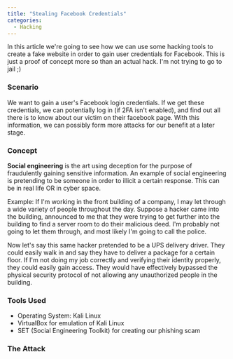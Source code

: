 ```yaml
---
title: "Stealing Facebook Credentials"
categories:
  - Hacking
---
```


In this article we're going to see how we can use some hacking tools to create a fake website in order to gain user credentials for Facebook. This is just a proof of concept more so than an actual hack. I'm not trying to go to jail ;)

### Scenario

We want to gain a user's Facebook login credentials. If we get these credentials, we can potentially log in (if 2FA isn't enabled), and find out all there is to know about our victim on their facebook page. With this information, we can possibly form more attacks for our benefit at a later stage. 

### Concept

**Social engineering** is the art using deception for the purpose of fraudulently gaining sensitive information. An example of social engineering is pretending to be someone in order to illicit a certain response. This can be in real life OR in cyber space. 

Example: If I'm working in the front building of a company, I may let through a wide variety of people throughout the day. Suppose a hacker came into the building, announced to me that they were trying to get further into the building to find a server room to do their malicious deed. I'm probably not going to let them through, and most likely I'm going to call the police. 

Now let's say this same hacker pretended to be a UPS delivery driver. They could easily walk in and say they have to deliver a package for a certain floor. If I'm not doing my job correctly and verifying their identity properly, they could easily gain access. They would have effectively bypassed the physical security protocol of not allowing any unauthorized people in the building. 


### Tools Used

* Operating System: Kali Linux 
* VirtualBox for emulation of Kali Linux
* SET (Social Engineering Toolkit) for creating our phishing scam 

### The Attack



